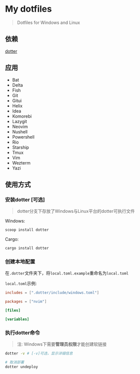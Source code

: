 # My dotfiles

> Dotfiles for Windows and Linux

## 依赖

[dotter](https://github.com/SuperCuber/dotter)

## 应用

- Bat
- Delta
- Fish
- Git
- Gitui
- Helix
- Idea
- Komorebi
- Lazygit
- Neovim
- Nushell
- Powershell
- Rio
- Starship
- Tmux
- Vim
- Wezterm
- Yazi

## 使用方式

### 安装dotter [可选]

> dotter分支下存放了Windows与Linux平台的dotter可执行文件

Windows:

```ps1
scoop install dotter
```

Cargo:

```sh
cargo install dotter
```

### 创建本地配置

在`.dotter`文件夹下，将`local.toml.example`重命名为`local.toml`

`local.toml`示例:

```toml
includes = [".dotter/include/windows.toml"]

packages = ["nvim"]

[files]

[variables]
```

### 执行dotter命令

> 注: Windows下需要**管理员权限**才能创建软链接

```sh
dotter -v # [-v]可选，显示详细信息

# 取消部署
dotter undeploy
```
